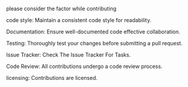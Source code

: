 please consider the factor while contributing

code style:
Maintain a consistent code style for readability.

Documentation:
Ensure well-documented code effective collaboration.

Testing:
Thoroughly test your changes before submitting a pull request.

Issue Tracker:
Check The Issue Tracker For Tasks.

Code Review:
 All contributions undergo a code review process.

 licensing:
 Contributions are licensed.
